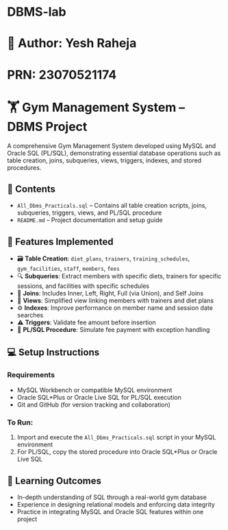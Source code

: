 # DBMS-lab
# 👤 Author: Yesh Raheja  
# PRN: 23070521174  

# 🏋️ Gym Management System – DBMS Project

A comprehensive Gym Management System developed using MySQL and Oracle SQL (PL/SQL), demonstrating essential database operations such as table creation, joins, subqueries, views, triggers, indexes, and stored procedures.

## 📁 Contents

- `All_Dbms_Practicals.sql` – Contains all table creation scripts, joins, subqueries, triggers, views, and PL/SQL procedure
- `README.md` – Project documentation and setup guide

## 📌 Features Implemented

- 🗃️ **Table Creation**: `diet_plans`, `trainers`, `training_schedules`, `gym_facilities`, `staff`, `members`, `fees`
- 🔍 **Subqueries**: Extract members with specific diets, trainers for specific sessions, and facilities with specific schedules
- 🔗 **Joins**: Includes Inner, Left, Right, Full (via Union), and Self Joins
- 👀 **Views**: Simplified view linking members with trainers and diet plans
- ⚙️ **Indexes**: Improve performance on member name and session date searches
- ⚠️ **Triggers**: Validate fee amount before insertion
- 💾 **PL/SQL Procedure**: Simulate fee payment with exception handling

## 💻 Setup Instructions

### Requirements

- MySQL Workbench or compatible MySQL environment
- Oracle SQL*Plus or Oracle Live SQL for PL/SQL execution
- Git and GitHub (for version tracking and collaboration)

### To Run:

1. Import and execute the `All_Dbms_Practicals.sql` script in your MySQL environment
2. For PL/SQL, copy the stored procedure into Oracle SQL*Plus or Oracle Live SQL

## 🧠 Learning Outcomes

- In-depth understanding of SQL through a real-world gym database
- Experience in designing relational models and enforcing data integrity
- Practice in integrating MySQL and Oracle SQL features within one project
